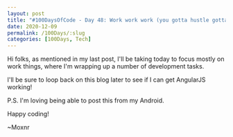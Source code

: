 ```yaml
---
layout: post
title: "#100DaysOfCode - Day 48: Work work work (you gotta hustle gotta hustle!)"
date: 2020-12-09
permalink: /100Days/:slug
categories: [100Days, Tech]
---
```


Hi folks, as mentioned in my last post, I'll be taking today to focus mostly on work things, where I'm wrapping up a number of development tasks.

I'll be sure to loop back on this blog later to see if I can get AngularJS working!

P.S. I'm loving being able to post this from my Android.

Happy coding!

~Moxnr

